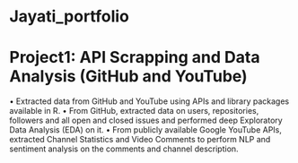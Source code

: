 # Jayati_portfolio

# Project1: API Scrapping and Data Analysis (GitHub and YouTube)
• Extracted data from GitHub and YouTube using APIs and library packages available in R.
• From GitHub, extracted data on users, repositories, followers and all open and closed issues and performed deep Exploratory Data Analysis (EDA) on it.
• From publicly available Google YouTube APIs, extracted Channel Statistics and Video Comments to
perform NLP and sentiment analysis on the comments and channel description.
